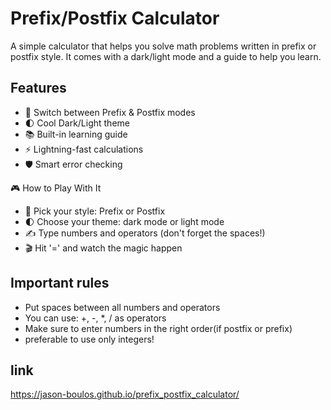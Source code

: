 # Prefix/Postfix Calculator

A simple calculator that helps you solve math problems written in prefix or postfix style. It comes with a dark/light mode and a guide to help you learn.

## Features

- 🔄 Switch between Prefix & Postfix modes
- 🌓 Cool Dark/Light theme
- 📚 Built-in learning guide
- ⚡ Lightning-fast calculations
- 🛡️ Smart error checking


🎮 How to Play With It

- 🎯 Pick your style: Prefix or Postfix
- 🌓 Choose your theme: dark mode or light mode
- ✍️ Type numbers and operators (don't forget the spaces!)
- 🎬 Hit '=' and watch the magic happen

## Important rules
- Put spaces between all numbers and operators
- You can use: +, -, *, / as operators 
- Make sure to enter numbers in the right order(if postfix or prefix)
- preferable to use only integers!

## link
https://jason-boulos.github.io/prefix_postfix_calculator/

